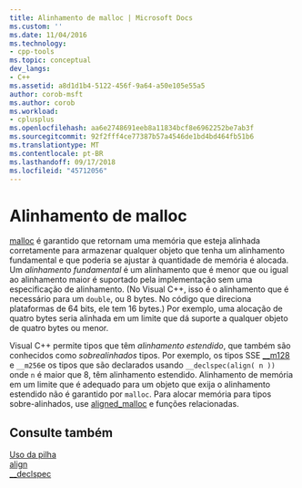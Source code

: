 ```yaml
---
title: Alinhamento de malloc | Microsoft Docs
ms.custom: ''
ms.date: 11/04/2016
ms.technology:
- cpp-tools
ms.topic: conceptual
dev_langs:
- C++
ms.assetid: a8d1d1b4-5122-456f-9a64-a50e105e55a5
author: corob-msft
ms.author: corob
ms.workload:
- cplusplus
ms.openlocfilehash: aa6e2748691eeb8a11834bcf8e6962252be7ab3f
ms.sourcegitcommit: 92f2fff4ce77387b57a4546de1bd4bd464fb51b6
ms.translationtype: MT
ms.contentlocale: pt-BR
ms.lasthandoff: 09/17/2018
ms.locfileid: "45712056"
---
```

# <a name="malloc-alignment"></a>Alinhamento de malloc

[malloc](../c-runtime-library/reference/malloc.md) é garantido que retornam uma memória que esteja alinhada corretamente para armazenar qualquer objeto que tenha um alinhamento fundamental e que poderia se ajustar à quantidade de memória é alocada. Um *alinhamento fundamental* é um alinhamento que é menor que ou igual ao alinhamento maior é suportado pela implementação sem uma especificação de alinhamento. (No Visual C++, isso é o alinhamento que é necessário para um `double`, ou 8 bytes. No código que direciona plataformas de 64 bits, ele tem 16 bytes.) Por exemplo, uma alocação de quatro bytes seria alinhada em um limite que dá suporte a qualquer objeto de quatro bytes ou menor.

Visual C++ permite tipos que têm *alinhamento estendido*, que também são conhecidos como *sobrealinhados* tipos. Por exemplo, os tipos SSE [__m128](../cpp/m128.md) e `__m256`e os tipos que são declarados usando `__declspec(align( n ))` onde `n` é maior que 8, têm alinhamento estendido. Alinhamento de memória em um limite que é adequado para um objeto que exija o alinhamento estendido não é garantido por `malloc`. Para alocar memória para tipos sobre-alinhados, use [aligned_malloc](../c-runtime-library/reference/aligned-malloc.md) e funções relacionadas.

## <a name="see-also"></a>Consulte também

[Uso da pilha](../build/stack-usage.md)<br/>
[align](../cpp/align-cpp.md)<br/>
[__declspec](../cpp/declspec.md)